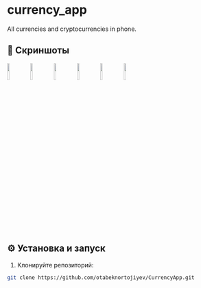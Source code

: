 # currency_app

All currencies and cryptocurrencies in phone.


## 📸 Скриншоты

<p float="left">
  <img src="https://drive.google.com/uc?export=view&id=1cCiFFiD7xyhi2-S8nvBHjC8HIV33eXcT" width="10%" />
  <img src="https://drive.google.com/uc?export=view&id=1ZtNPpYdooj2Tho-VZ1mGZbr8Ld7KtiUi" width="10%" />
  <img src="https://drive.google.com/uc?export=view&id=1qRVhOyXrbJuf8stVHfWM6to7LPVr_6ei" width="10%" />
  <img src="https://drive.google.com/uc?export=view&id=1lURD7cqRcMtQSin16ALP6awya8rCWd3Y" width="10%" />
  <img src="https://drive.google.com/uc?export=view&id=1ZME8s9MmCaEWJXbg9qdjimUpxpGFOVsJ" width="10%" />
  <img src="https://drive.google.com/uc?export=view&id=1fJGMBIlBaTDxF8oGAGvVrwFP5FsPkFsA" width="10%" />
</p>

## ⚙️ Установка и запуск

1. Клонируйте репозиторий:

```bash
git clone https://github.com/otabeknortojiyev/CurrencyApp.git
